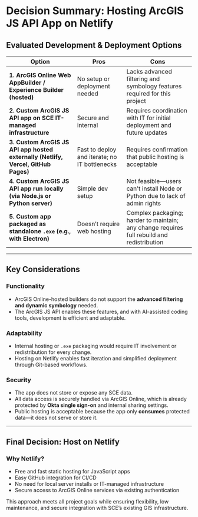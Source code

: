 # Decision Summary: Hosting ArcGIS JS API App on Netlify

## Evaluated Development & Deployment Options

| Option | Pros | Cons |
|--------|------|------|
| **1. ArcGIS Online Web AppBuilder / Experience Builder (hosted)** | No setup or deployment needed | Lacks advanced filtering and symbology features required for this project |
| **2. Custom ArcGIS JS API app on SCE IT-managed infrastructure** | Secure and internal | Requires coordination with IT for initial deployment and future updates |
| **3. Custom ArcGIS JS API app hosted externally (Netlify, Vercel, GitHub Pages)** | Fast to deploy and iterate; no IT bottlenecks | Requires confirmation that public hosting is acceptable |
| **4. Custom ArcGIS JS API app run locally (via Node.js or Python server)** | Simple dev setup | Not feasible—users can't install Node or Python due to lack of admin rights |
| **5. Custom app packaged as standalone `.exe` (e.g., with Electron)** | Doesn’t require web hosting | Complex packaging; harder to maintain; any change requires full rebuild and redistribution |

---

## Key Considerations

### Functionality
- ArcGIS Online-hosted builders do not support the **advanced filtering and dynamic symbology** needed.
- The ArcGIS JS API enables these features, and with AI-assisted coding tools, development is efficient and adaptable.

### Adaptability
- Internal hosting or `.exe` packaging would require IT involvement or redistribution for every change.
- Hosting on Netlify enables fast iteration and simplified deployment through Git-based workflows.

### Security
- The app does not store or expose any SCE data.
- All data access is securely handled via ArcGIS Online, which is already protected by **Okta single sign-on** and internal sharing settings.
- Public hosting is acceptable because the app only **consumes** protected data—it does not serve or store it.

---

## Final Decision: Host on Netlify

### Why Netlify?
- Free and fast static hosting for JavaScript apps
- Easy GitHub integration for CI/CD
- No need for local server installs or IT-managed infrastructure
- Secure access to ArcGIS Online services via existing authentication

This approach meets all project goals while ensuring flexibility, low maintenance, and secure integration with SCE’s existing GIS infrastructure.
